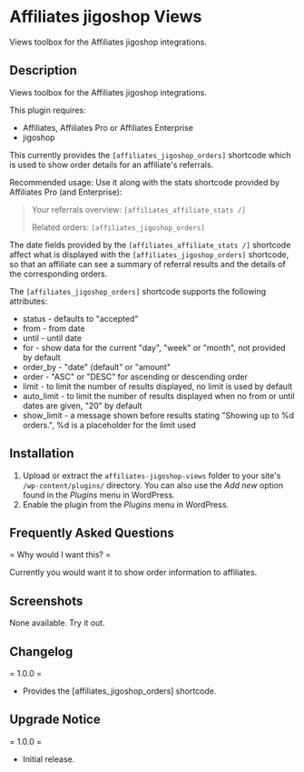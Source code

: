 # Affiliates jigoshop Views #

Views toolbox for the Affiliates jigoshop integrations.

## Description ##

Views toolbox for the Affiliates jigoshop integrations.

This plugin requires:

- Affiliates, Affiliates Pro or Affiliates Enterprise
- jigoshop

This currently provides the `[affiliates_jigoshop_orders]` shortcode which
is used to show order details for an affiliate's referrals.

Recommended usage: Use it along with the stats shortcode provided by
Affiliates Pro (and Enterprise):

>Your referrals overview:
>`[affiliates_affiliate_stats /]`
>
>Related orders:
>`[affiliates_jigoshop_orders]`

The date fields provided by the `[affiliates_affiliate_stats /]` shortcode
affect what is displayed with the `[affiliates_jigoshop_orders]` shortcode,
so that an affiliate can see a summary of referral results and the details of
the corresponding orders.  

The `[affiliates_jigoshop_orders]` shortcode supports the following
attributes:

- status - defaults to "accepted"
- from - from date
- until - until date
- for - show data for the current "day", "week" or "month", not provided by default
- order_by - "date" (default" or "amount"
- order - "ASC" or "DESC" for ascending or descending order
- limit - to limit the number of results displayed, no limit is used by default
- auto_limit - to limit the number of results displayed when no from or until dates are given, "20" by default
- show_limit - a message shown before results stating "Showing up to %d orders.", %d is a placeholder for the limit used

## Installation ##

1. Upload or extract the `affiliates-jigoshop-views` folder to your site's `/wp-content/plugins/` directory. You can also use the *Add new* option found in the *Plugins* menu in WordPress.  
2. Enable the plugin from the *Plugins* menu in WordPress.

## Frequently Asked Questions ##

= Why would I want this? =

Currently you would want it to show order information to affiliates.

## Screenshots ##

None available. Try it out.

## Changelog ##

= 1.0.0 =
* Provides the [affiliates_jigoshop_orders] shortcode.

## Upgrade Notice ##

= 1.0.0 =
* Initial release.
